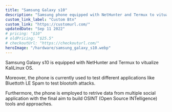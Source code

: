 ```yaml
---
title: "Samsung Galaxy s10"
description: "Samsung phone equipped with NetHunter and Termux to vitualize KaliLinux OS."
custom_link_label: "Custom Btn"
custom_link: "https://customurl.com/"
updatedDate: "Sep 11 2022"
# pricing: "$10"
# oldPricing: "$25.5"
# checkoutUrl: "https://checkouturl.com/"
heroImage: "/hardware/samsung_galaxy_s10.webp"
---
```


Samsung Galaxy s10 is equipped with NetHunter and Termux to vitualize KaliLinux OS.

Moreover, the phone is currently used to test different applications like Bluettoth LE Spam to test bloototh attacks.

Furthermore, the phone is employed to retrive data from multiple social application with the final aim to build OSINT (Open Source INTelligence) tools and approaches. 